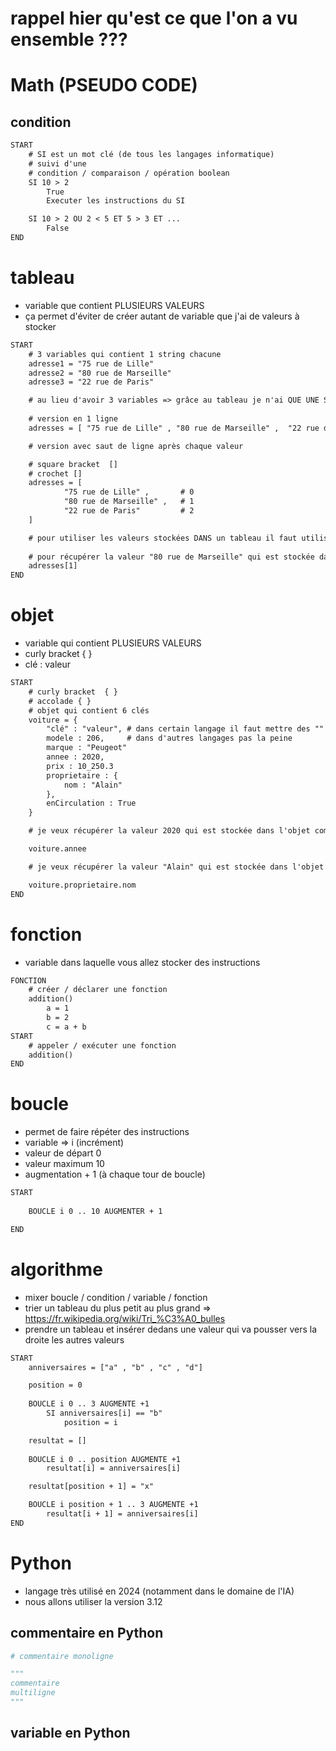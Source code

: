 # rappel hier qu'est ce que l'on a vu ensemble ??? 

# Math (PSEUDO CODE)

## condition

```txt
START
    # SI est un mot clé (de tous les langages informatique)
    # suivi d'une 
    # condition / comparaison / opération boolean
    SI 10 > 2
        True
        Executer les instructions du SI 

    SI 10 > 2 OU 2 < 5 ET 5 > 3 ET ...
        False
END
```

# tableau 

- variable que contient PLUSIEURS VALEURS
- ça permet d'éviter de créer autant de variable que j'ai de valeurs à stocker 

```txt
START
    # 3 variables qui contient 1 string chacune
    adresse1 = "75 rue de Lille"
    adresse2 = "80 rue de Marseille"
    adresse3 = "22 rue de Paris"

    # au lieu d'avoir 3 variables => grâce au tableau je n'ai QUE UNE SEULE VARIABLE qui contient 3 valeurs de type string 
    
    # version en 1 ligne
    adresses = [ "75 rue de Lille" , "80 rue de Marseille" ,  "22 rue de Paris" ]

    # version avec saut de ligne après chaque valeur 

    # square bracket  []
    # crochet []
    adresses = [ 
            "75 rue de Lille" ,       # 0
            "80 rue de Marseille" ,   # 1
            "22 rue de Paris"         # 2
    ]

    # pour utiliser les valeurs stockées DANS un tableau il faut utiliser leur position (index)
    
    # pour récupérer la valeur "80 rue de Marseille" qui est stockée dans le tableau 
    adresses[1]  
END
```

# objet 

- variable qui contient PLUSIEURS VALEURS
- curly bracket  { } 
- clé : valeur

```txt
START    
    # curly bracket  { } 
    # accolade { }
    # objet qui contient 6 clés 
    voiture = {
        "clé" : "valeur", # dans certain langage il faut mettre des "" sur la clé
        modele : 206,     # dans d'autres langages pas la peine 
        marque : "Peugeot"
        annee : 2020,
        prix : 10_250.3
        proprietaire : {
            nom : "Alain"
        },
        enCirculation : True
    }

    # je veux récupérer la valeur 2020 qui est stockée dans l'objet comment faire ?

    voiture.annee 

    # je veux récupérer la valeur "Alain" qui est stockée dans l'objet comment faire ?

    voiture.proprietaire.nom
END
```

# fonction 

- variable dans laquelle vous allez stocker des instructions 

```txt
FONCTION
    # créer / déclarer une fonction
    addition()
        a = 1
        b = 2
        c = a + b 
START
    # appeler / exécuter une fonction 
    addition()
END
```

# boucle 

- permet de faire répéter des instructions
- variable => i (incrément)
- valeur de départ 0
- valeur maximum  10
- augmentation + 1 (à chaque tour de boucle)

```txt
START
    
    BOUCLE i 0 .. 10 AUGMENTER + 1

END
```

# algorithme 

- mixer boucle / condition / variable / fonction 
- trier un tableau du plus petit au plus grand => https://fr.wikipedia.org/wiki/Tri_%C3%A0_bulles
- prendre un tableau et insérer dedans une valeur qui va pousser vers la droite les autres valeurs 

```txt
START
    anniversaires = ["a" , "b" , "c" , "d"]

    position = 0 
    
    BOUCLE i 0 .. 3 AUGMENTE +1
        SI anniversaires[i] == "b"
            position = i 

    resultat = []
    
    BOUCLE i 0 .. position AUGMENTE +1
        resultat[i] = anniversaires[i]

    resultat[position + 1] = "x"

    BOUCLE i position + 1 .. 3 AUGMENTE +1
        resultat[i + 1] = anniversaires[i]
END
```

# Python

- langage très utilisé en 2024 (notamment dans le domaine de l'IA)
- nous allons utiliser la version 3.12

## commentaire en Python

```py
# commentaire monoligne

"""
commentaire
multiligne
"""
```

## variable en Python

```py


```